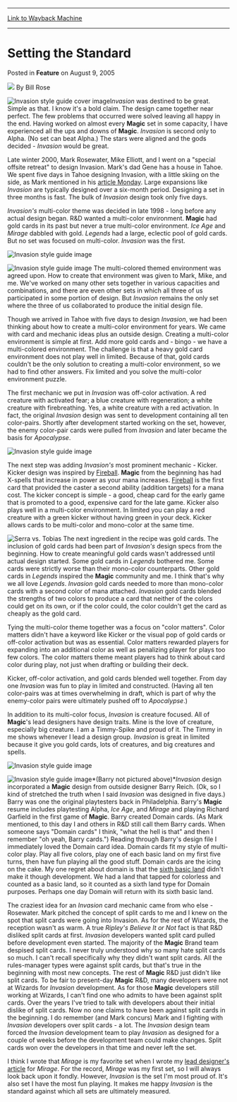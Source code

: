 
---
[Link to Wayback Machine](https://web.archive.org/web/20160325213832/http://magic.wizards.com/en/articles/archive/feature/setting-standard-2005-08-09-0)

[_metadata_:wayback_url]:- "http://magic.wizards.com/en/articles/archive/feature/setting-standard-2005-08-09-0"
[_metadata_:wayback_raw_url]:- "https://web.archive.org/web/20160325213832id_/http://magic.wizards.com/en/articles/archive/feature/setting-standard-2005-08-09-0"
[_metadata_:wayback_capture_timestamp]:- "2016-03-25 21:38:32+00:00"
[_metadata_:description]:- "Invasion was destined to be great. Simple as that. I know it's a bold claim. The design came together near perfect. The few problems that occurred were solved leaving all happy in the end. Having worked on almost every Magic set in some capacity, I have experienced all the ups and downs of Magic. Invasion is second only to Alpha."
[_metadata_:generator]:- "Drupal 7 (http://drupal.org)"
---


Setting the Standard
====================



 Posted in **Feature**
 on August 9, 2005 






![](https://media.magic.wizards.com/styles/auth_small/public/images/person/authorpic_billrose.jpg)
By Bill Rose











![Invasion style guide cover image](https://media.magic.wizards.com/image_legacy_migration/magic/images/mtgcom/fcpics/features/br_styleguidecover.jpg)I*nvasion* was destined to be great. Simple as that. I know it's a bold claim. The design came together near perfect. The few problems that occurred were solved leaving all happy in the end. Having worked on almost every **Magic** set in some capacity, I have experienced all the ups and downs of **Magic**. *Invasion* is second only to Alpha. (No set can beat Alpha.) The stars were aligned and the gods decided - *Invasion* would be great. 

Late winter 2000, Mark Rosewater, Mike Elliott, and I went on a "special offsite retreat" to design Invasion. Mark's dad Gene has a house in Tahoe. We spent five days in Tahoe designing Invasion, with a little skiing on the side, as Mark mentioned in his [article Monday](/en/articles/archive/making-magic/body-snatchers-invasion-2005-08-08). Large expansions like *Invasion* are typically designed over a six-month period. Designing a set in three months is fast. The bulk of *Invasion* design took only five days.

*Invasion's* multi-color theme was decided in late 1998 - long before any actual design began. R&D wanted a multi-color environment. **Magic** had gold cards in its past but never a true multi-color environment. *Ice Age* and *Mirage* dabbled with gold. *Legends* had a large, eclectic pool of gold cards. But no set was focused on multi-color. *Invasion* was the first.

![Invasion style guide image](https://media.magic.wizards.com/image_legacy_migration/magic/images/mtgcom/fcpics/features/br_tsabotavoc.jpg)

![Invasion style guide image](https://media.magic.wizards.com/image_legacy_migration/magic/images/mtgcom/fcpics/features/br_tolariancampus.jpg) The multi-colored themed environment was agreed upon. How to create that environment was given to Mark, Mike, and me. We've worked on many other sets together in various capacities and combinations, and there are even other sets in which all three of us participated in some portion of design. But *Invasion* remains the only set where the three of us collaborated to produce the initial design file. 

Though we arrived in Tahoe with five days to design *Invasion*, we had been thinking about how to create a multi-color environment for years. We came with card and mechanic ideas plus an outside design. Creating a multi-color environment is simple at first. Add more gold cards and - bingo - we have a multi-colored environment. The challenge is that a heavy gold card environment does not play well in limited. Because of that, gold cards couldn't be the only solution to creating a multi-color environment, so we had to find other answers. Fix limited and you solve the multi-color environment puzzle.

The first mechanic we put in *Invasion* was off-color activation. A red creature with activated fear; a blue creature with regeneration; a white creature with firebreathing. Yes, a white creature with a red activation. In fact, the original *Invasion* design was sent to development containing all ten color-pairs. Shortly after development started working on the set, however, the enemy color-pair cards were pulled from *Invasion* and later became the basis for *Apocalypse*.

![Invasion style guide image](https://media.magic.wizards.com/image_legacy_migration/magic/images/mtgcom/fcpics/features/br_technicians.jpg)

The next step was adding *Invasion's* most prominent mechanic - Kicker. Kicker design was inspired by [Fireball](http://gatherer.wizards.com/Pages/Card/Details.aspx?name=Fireball). **Magic** from the beginning has had X-spells that increase in power as your mana increases. [Fireball](http://gatherer.wizards.com/Pages/Card/Details.aspx?name=Fireball) is the first card that provided the caster a second ability (addition targets) for a mana cost. The kicker concept is simple - a good, cheap card for the early game that is promoted to a good, expensive card for the late game. Kicker also plays well in a multi-color environment. In limited you can play a red creature with a green kicker without having green in your deck. Kicker allows cards to be multi-color and mono-color at the same time.

![Serra vs. Tobias](https://media.magic.wizards.com/image_legacy_migration/magic/images/mtgcom/fcpics/features/br_tobias.jpg) The next ingredient in the recipe was gold cards. The inclusion of gold cards had been part of *Invasion's* design specs from the beginning. How to create meaningful gold cards wasn't addressed until actual design started. Some gold cards in *Legends* bothered me. Some cards were strictly worse than their mono-color counterparts. Other gold cards in *Legends* inspired the **Magic** community and me. I think that's why we all love *Legends*. *Invasion* gold cards needed to more than mono-color cards with a second color of mana attached. *Invasion* gold cards blended the strengths of two colors to produce a card that neither of the colors could get on its own, or if the color could, the color couldn't get the card as cheaply as the gold card. 

Tying the multi-color theme together was a focus on "color matters". Color matters didn't have a keyword like Kicker or the visual pop of gold cards or off-color activation but was as essential. Color matters rewarded players for expanding into an additional color as well as penalizing player for plays too few colors. The color matters theme meant players had to think about card color during play, not just when drafting or building their deck.

Kicker, off-color activation, and gold cards blended well together. From day one *Invasion* was fun to play in limited and constructed. (Having all ten color-pairs was at times overwhelming in draft, which is part of why the enemy-color pairs were ultimately pushed off to *Apocalypse*.) 

In addition to its multi-color focus, *Invasion* is creature focused. All of **Magic**'s lead designers have design traits. Mine is the love of creature, especially big creature. I am a Timmy-Spike and proud of it. The Timmy in me shows whenever I lead a design group. *Invasion* is great in limited because it give you gold cards, lots of creatures, and big creatures and spells.

![Invasion style guide image](https://media.magic.wizards.com/image_legacy_migration/magic/images/mtgcom/fcpics/features/br_darigaaz.jpg)

![Invasion style guide image](https://media.magic.wizards.com/image_legacy_migration/magic/images/mtgcom/fcpics/features/br_phyrexian.jpg)*(Barry not pictured above)**Invasion* design incorporated a **Magic** design from outside designer Barry Reich. (Ok, so I kind of stretched the truth when I said *Invasion* was designed in five days.) Barry was one the original playtesters back in Philadelphia. Barry's **Magic** resume includes playtesting Alpha, *Ice Age*, and *Mirage* and playing Richard Garfield in the first game of **Magic**. Barry created Domain cards. (As Mark mentioned, to this day I and others in R&D still call them Barry cards. When someone says "Domain cards" I think, "what the hell is that" and then I remember "oh yeah, Barry cards.") Reading through Barry's design file I immediately loved the Domain card idea. Domain cards fit my style of multi-color play. Play all five colors, play one of each basic land on my first five turns, then have fun playing all the good stuff. Domain cards are the icing on the cake. My one regret about domain is that the [sixth basic land](/en/articles/archive/story-barrys-land-2004-02-19) didn't make it though development. We had a land that tapped for colorless and counted as a basic land, so it counted as a sixth land type for Domain purposes. Perhaps one day Domain will return with its sixth basic land.

The craziest idea for an *Invasion* card mechanic came from who else - Rosewater. Mark pitched the concept of split cards to me and I knew on the spot that split cards were going into Invasion. As for the rest of Wizards, the reception wasn't as warm. A true *Ripley's Believe It or Not* fact is that R&D disliked split cards at first. *Invasion* developers wanted split card pulled before development even started. The majority of the **Magic** Brand team despised split cards. I never truly understood why so many hate split cards so much. I can't recall specifically why they didn't want split cards. All the rules-manager types were against split cards, but that's true in the beginning with most new concepts. The rest of **Magic** R&D just didn't like split cards. To be fair to present-day **Magic** R&D, many developers were not at Wizards for *Invasion* development. As for those **Magic** developers still working at Wizards, I can't find one who admits to have been against split cards. Over the years I've tried to talk with developers about their initial dislike of split cards. Now no one claims to have been against split cards in the beginning. I do remember (and Mark concurs) Mark and I fighting with *Invasion* developers over split cards - a lot. The *Invasion* design team forced the *Invasion* development team to play *Invasion* as designed for a couple of weeks before the development team could make changes. Split cards won over the developers in that time and never left the set.

I think I wrote that *Mirage* is my favorite set when I wrote my [lead designer's article](/en/articles/archive/three-year-mirage-2003-04-18) for *Mirage*. For the record, *Mirage* was my first set, so I will always look back upon it fondly. However, *Invasion* is the set I'm most proud of. It's also set I have the most fun playing. It makes me happy *Invasion* is the standard against which all sets are ultimately measured.







